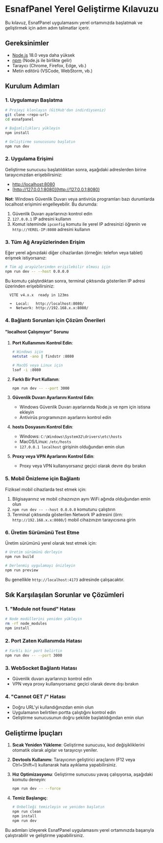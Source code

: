 
# EsnafPanel Yerel Geliştirme Kılavuzu

Bu kılavuz, EsnafPanel uygulamasını yerel ortamınızda başlatmak ve geliştirmek için adım adım talimatlar içerir.

## Gereksinimler

- [Node.js](https://nodejs.org/) 18.0 veya daha yüksek
- [npm](https://www.npmjs.com/) (Node.js ile birlikte gelir)
- Tarayıcı (Chrome, Firefox, Edge, vb.)
- Metin editörü (VSCode, WebStorm, vb.)

## Kurulum Adımları

### 1. Uygulamayı Başlatma

```bash
# Projeyi klonlayın (GitHub'dan indirdiyseniz)
git clone <repo-url>
cd esnafpanel

# Bağımlılıkları yükleyin
npm install

# Geliştirme sunucusunu başlatın
npm run dev
```

### 2. Uygulama Erişimi

Geliştirme sunucusu başlatıldıktan sonra, aşağıdaki adreslerden birine tarayıcınızdan erişebilirsiniz:

- [http://localhost:8080](http://localhost:8080)
- [http://127.0.0.1:8080](http://127.0.0.1:8080)

**Not**: Windows Güvenlik Duvarı veya antivirüs programları bazı durumlarda localhost erişimini engelleyebilir. Bu durumda:

1. Güvenlik Duvarı ayarlarınızı kontrol edin
2. `127.0.0.1` IP adresini kullanın
3. Komut isteminde `ipconfig` komutu ile yerel IP adresinizi öğrenin ve `http://YEREL-IP:8080` adresini kullanın

### 3. Tüm Ağ Arayüzlerinden Erişim

Eğer yerel ağınızdaki diğer cihazlardan (örneğin: telefon veya tablet) erişmek istiyorsanız:

```bash
# Tüm ağ arayüzlerinden erişilebilir olması için
npm run dev -- --host 0.0.0.0
```

Bu komutu çalıştırdıktan sonra, terminal çıktısında gösterilen IP adresi üzerinden erişebilirsiniz:

```
  VITE v4.x.x  ready in 123ms

  ➜  Local:   http://localhost:8080/
  ➜  Network: http://192.168.x.x:8080/
```

### 4. Bağlantı Sorunları için Çözüm Önerileri

#### "localhost Çalışmıyor" Sorunu

1. **Port Kullanımını Kontrol Edin**:
   ```bash
   # Windows için
   netstat -ano | findstr :8080
   
   # MacOS veya Linux için
   lsof -i :8080
   ```

2. **Farklı Bir Port Kullanın**:
   ```bash
   npm run dev -- --port 3000
   ```

3. **Güvenlik Duvarı Ayarlarını Kontrol Edin**:
   - Windows Güvenlik Duvarı ayarlarında Node.js ve npm için istisna ekleyin
   - Antivirüs programınızın ayarlarını kontrol edin

4. **hosts Dosyasını Kontrol Edin**:
   - Windows: `C:\Windows\System32\drivers\etc\hosts`
   - MacOS/Linux: `/etc/hosts`
   - `127.0.0.1 localhost` girişinin olduğundan emin olun

5. **Proxy veya VPN Ayarlarını Kontrol Edin**:
   - Proxy veya VPN kullanıyorsanız geçici olarak devre dışı bırakın

### 5. Mobil Önizleme için Bağlantı

Fiziksel mobil cihazlarda test etmek için:

1. Bilgisayarınız ve mobil cihazınızın aynı WiFi ağında olduğundan emin olun
2. `npm run dev -- --host 0.0.0.0` komutunu çalıştırın
3. Terminal çıktısında gösterilen Network IP adresini (örn: `http://192.168.x.x:8080/`) mobil cihazınızın tarayıcısına girin

### 6. Üretim Sürümünü Test Etme

Üretim sürümünü yerel olarak test etmek için:

```bash
# Üretim sürümünü derleyin
npm run build

# Derlenmiş uygulamayı önizleyin
npm run preview
```

Bu genellikle `http://localhost:4173` adresinde çalışacaktır.

## Sık Karşılaşılan Sorunlar ve Çözümleri

### 1. "Module not found" Hatası

```bash
# Node modüllerini yeniden yükleyin
rm -rf node_modules
npm install
```

### 2. Port Zaten Kullanımda Hatası

```bash
# Farklı bir port belirtin
npm run dev -- --port 3000
```

### 3. WebSocket Bağlantı Hatası

- Güvenlik duvarı ayarlarınızı kontrol edin
- VPN veya proxy kullanıyorsanız geçici olarak devre dışı bırakın

### 4. "Cannot GET /" Hatası

- Doğru URL'yi kullandığınızdan emin olun
- Uygulamanın belirtilen portta çalıştığını kontrol edin
- Geliştirme sunucusunun doğru şekilde başlatıldığından emin olun

## Geliştirme İpuçları

1. **Sıcak Yeniden Yükleme**: Geliştirme sunucusu, kod değişikliklerini otomatik olarak algılar ve tarayıcıyı yeniler.

2. **Devtools Kullanımı**: Tarayıcının geliştirici araçlarını (F12 veya Ctrl+Shift+I) kullanarak hata ayıklama yapabilirsiniz.

3. **Hız Optimizasyonu**: Geliştirme sunucusu yavaş çalışıyorsa, aşağıdaki komutu deneyin:
   ```bash
   npm run dev -- --force
   ```

4. **Temiz Başlangıç**:
   ```bash
   # Önbelleği temizleyin ve yeniden başlatın
   npm run clean
   npm install
   npm run dev
   ```

Bu adımları izleyerek EsnafPanel uygulamasını yerel ortamınızda başarıyla çalıştırabilir ve geliştirme yapabilirsiniz.
